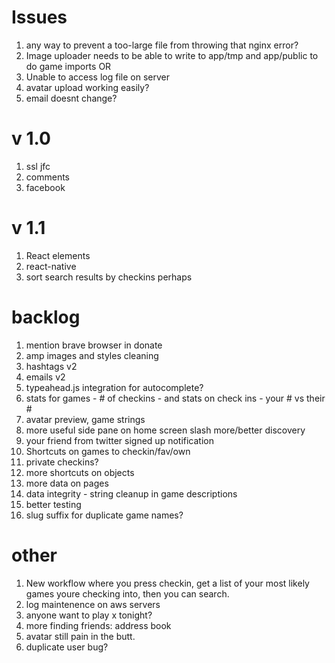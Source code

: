 # Issues

1. any way to prevent a too-large file from throwing that nginx error?
1. Image uploader needs to be able to write to app/tmp and app/public to do game imports OR 
1. Unable to access log file on server
1. avatar upload working easily?
1. email doesnt change?

# v 1.0

1. ssl jfc
1. comments
1. facebook

# v 1.1

1. React elements
1. react-native
1. sort search results by checkins perhaps

# backlog
1. mention brave browser in donate
1. amp images and styles cleaning
1. hashtags v2
1. emails v2
1. typeahead.js integration for autocomplete?
1. stats for games - # of checkins - and stats on check ins - your # vs their #
1. avatar preview, game strings
1. more useful side pane on home screen slash more/better discovery
1. your friend from twitter signed up notification
1. Shortcuts on games to checkin/fav/own
1. private checkins?
1. more shortcuts on objects
1. more data on pages
1. data integrity - string cleanup in game descriptions
1. better testing
1. slug suffix for duplicate game names?

# other
1. New workflow where you press checkin, get a list of your most likely games youre checking into, then you can search.
1. log maintenence on aws servers
1. anyone want to play x tonight?
1. more finding friends: address book
1. avatar still pain in the butt.
1. duplicate user bug?